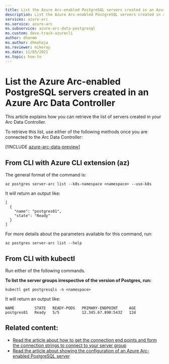 ```yaml
---
title: List the Azure Arc-enabled PostgreSQL servers created in an Azure Arc Data Controller
description: List the Azure Arc-enabled PostgreSQL servers created in an Azure Arc Data Controller
services: azure-arc
ms.service: azure-arc
ms.subservice: azure-arc-data-postgresql
ms.custom: devx-track-azurecli
author: dhanmm
ms.author: dhmahaja
ms.reviewer: mikeray
ms.date: 11/03/2021
ms.topic: how-to
---
```


# List the Azure Arc-enabled PostgreSQL servers created in an Azure Arc Data Controller

This article explains how you can retrieve the list of servers created in your Arc Data Controller.

To retrieve this list, use either of the following methods once you are connected to the Arc Data Controller:

[!INCLUDE [azure-arc-data-preview](../includes/azure-arc-data-preview.md)]

## From CLI with Azure CLI extension (az)

The general format of the command is:
```azurecli
az postgres server-arc list --k8s-namespace <namespace> --use-k8s
```

It will return an output like:
```console
[
  {
    "name": "postgres01",
    "state": "Ready"
  }
]
```
For more details about the parameters available for this command, run:
```azurecli
az postgres server-arc list --help
```

## From CLI with kubectl
Run either of the following commands.

**To list the server groups irrespective of the version of Postgres, run:**
```console
kubectl get postgresqls -n <namespace>
```
It will return an output like:
```console
NAME         STATE   READY-PODS   PRIMARY-ENDPOINT     AGE
postgres01   Ready   5/5          12.345.67.890:5432   12d
```

## Related content:

* [Read the article about how to get the connection end points and form the connection strings to connect to your server group](get-connection-endpoints-and-connection-strings-postgresql-server.md)
* [Read the article about showing the configuration of an Azure Arc-enabled PostgreSQL server](show-configuration-postgresql-server.md)
